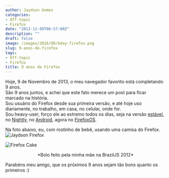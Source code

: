 ```yaml
---
author: Jaydson Gomes
categories:
- Off-topic
- Firefox
date: "2013-11-09T06:57:00Z"
description: ""
draft: false
image: /images/2016/09/bday-firefox.png
slug: 9-anos-de-firefox
tags:
- Off-topic
- Firefox
title: 9 anos de Firefox
---
```


Hoje, 9 de Novembro de 2013, o meu navegador favorito está completando 9 anos.  
São 9 anos juntos, e achei que este fato merece um post para ficar marcado na história.  
Sou usuário do Firefox desde sua primeira versão, e até hoje uso diariamente, no trabalho, em casa, no celular, onde for.  
Sou heavy-user, forço ele ao extremo todos os dias, seja na versão [estável](http://www.mozilla.org/pt-BR/firefox/new/), no [Nightly](http://nightly.mozilla.org/), no [Android](http://www.mozilla.org/pt-PT/mobile/), agora no [FirefoxOS](http://www.mozilla.org/pt-BR/firefox/os/).  

Na foto abaixo, eu, com rostinho de bebê, usando uma camisa do Firefox.  
![Jaydson Firefox](/images/2016/09/jaydson-firefox.jpg)

![Firefox Cake](/images/2016/09/firefox-cake.jpg)
<center>*Bolo feito pela minha mãe na BrazilJS 2012*</center>

Parabéns meu amigo, que os próximos 9 anos sejam tão bons quanto os primeiros :)